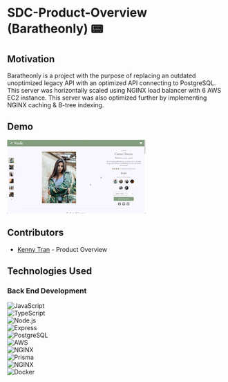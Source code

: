 # SDC-Product-Overview (Baratheonly) 📟 

## Motivation

Baratheonly is a project with the purpose of replacing an outdated unoptimized legacy API with an optimized API connecting to PostgreSQL. This server was horizontally scaled using NGINX load balancer with 6 AWS EC2 instance. This server was also optimized further by implementing NGINX caching & B-tree indexing.

## Demo

![site demo](./Baratheonly-preview.gif)

## Contributors

- [Kenny Tran](https://github.com/kennytran95) - Product Overview



## Technologies Used

### Back End Development

![JavaScript](https://img.shields.io/badge/javascript-%23323330.svg?style=for-the-badge&logo=javascript&logoColor=%23F7DF1E)
<br>
![TypeScript](https://img.shields.io/badge/-Typescript-007acc?style=for-the-badge&labelColor=black&logo=typescript&logoColor=007acc)
<br>
![Node.js](https://img.shields.io/badge/node.js-%2320232a.svg?style=for-the-badge&logo=node.js&logoColor=#03adfc)
<br>
![Express](https://img.shields.io/badge/express.js-%2320232a.svg?style=for-the-badge&logo=express&logoColor=blue)
<br>
![PostgreSQL](https://img.shields.io/badge/postgresql-white?style=for-the-badge&labelColor=black&logo=postgresql&logoColor=white)
<br>
![AWS](https://img.shields.io/badge/AWS-orange?style=for-the-badge&logo=AWS&logoColor=orange)
<br>
![NGINX](https://img.shields.io/badge/NGINX-393E46?style=for-the-badge&logo=nginx&logoColor=008e36)
<br>
![Prisma](https://img.shields.io/badge/Prisma-393E46?style=for-the-badge&logo=prisma&logoColor=)
<br>
![NGINX](https://img.shields.io/badge/NGINX-393E46?style=for-the-badge&logo=nginx&logoColor=008e36)
<br>
![Docker](https://img.shields.io/badge/-Docker-blue?style=for-the-badge&labelColor=black&logo=docker&logoColor=013249)
